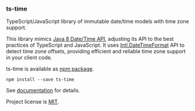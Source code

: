 ### ts-time

TypeScript/JavaScript library of immutable date/time models with time zone support.

This library mimics [Java 8 Date/Time API](https://www.baeldung.com/java-8-date-time-intro),
adjusting its API to the best practices of TypeScript and JavaScript. It uses
[Intl.DateTimeFormat](https://developer.mozilla.org/en-US/docs/Web/JavaScript/Reference/Global_Objects/DateTimeFormat)
API to detect time zone offsets, providing efficient and reliable time zone support in your client code.

ts-time is available as [npm package](https://www.npmjs.com/package/ts-time).

    npm install --save ts-time

See [documentation](https://enepomnyaschih.github.io/ts-time/) for details.

Project license is [MIT](https://github.com/enepomnyaschih/ts-time/blob/master/LICENSE).
